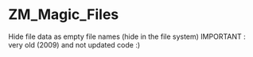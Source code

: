# ZM_Magic_Files
Hide file data as empty file names (hide in the file system)
IMPORTANT : very old (2009) and not updated code :)
